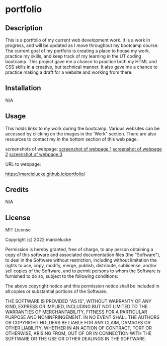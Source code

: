 # portfolio

## Description

This is a portfolio of my current web development work. It is a work in progress, and will be updated as I move throughout my bootcamp course. The current goal of my portfolio is creating a place to house my work, practice my skills, and keep track of my learning in the UT coding bootcamp. This project gave me a chance to practice both my HTML and CSS skills in a creative, but technical manner. It also gave me a chance to practice making a draft for a website and working from there. 

## Installation

N/A

## Usage
This holds links to my work during the bootcamp. Various websites can be accessed by clicking on the images in the 'Work" section. There are also resources to contact my in the bottom section of this web page. 

screenshots of webpage:
[screenshot of webpage 1](./assets/images/webpage1.png)
[screenshot of webpage 2](./assets/images/webpage%202.png)
[screenshot of webpage 3](./assets/images/webpage%203.png)

URL to webpage:

https://marcielucke.github.io/portfolio/

## Credits

N/A

## License

MIT License

Copyright (c) 2022 marcielucke

Permission is hereby granted, free of charge, to any person obtaining a copy
of this software and associated documentation files (the "Software"), to deal
in the Software without restriction, including without limitation the rights
to use, copy, modify, merge, publish, distribute, sublicense, and/or sell
copies of the Software, and to permit persons to whom the Software is
furnished to do so, subject to the following conditions:

The above copyright notice and this permission notice shall be included in all
copies or substantial portions of the Software.

THE SOFTWARE IS PROVIDED "AS IS", WITHOUT WARRANTY OF ANY KIND, EXPRESS OR
IMPLIED, INCLUDING BUT NOT LIMITED TO THE WARRANTIES OF MERCHANTABILITY,
FITNESS FOR A PARTICULAR PURPOSE AND NONINFRINGEMENT. IN NO EVENT SHALL THE
AUTHORS OR COPYRIGHT HOLDERS BE LIABLE FOR ANY CLAIM, DAMAGES OR OTHER
LIABILITY, WHETHER IN AN ACTION OF CONTRACT, TORT OR OTHERWISE, ARISING FROM,
OUT OF OR IN CONNECTION WITH THE SOFTWARE OR THE USE OR OTHER DEALINGS IN THE
SOFTWARE.
